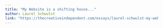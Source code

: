 ```yaml
---
title: "My Website is a shifting house..."
author: Laurel Schwulst
link: "https://thecreativeindependent.com/essays/laurel-schwulst-my-website-is-a-shifting-house-next-to-a-river-of-knowledge-what-could-yours-be/"
---
```

